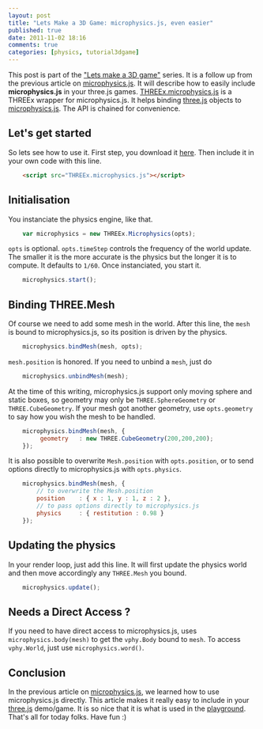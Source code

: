 ```yaml
---
layout: post
title: "Lets Make a 3D Game: microphysics.js, even easier"
published: true
date: 2011-11-02 18:16
comments: true
categories: [physics, tutorial3dgame]
---
```


This post is part of the ["Lets make a 3D game"](/blog/categories/tutorial3dgame/) series.
It is a follow up from the previous article on [microphysics.js](/blog/2011/10/17/lets-make-a-3d-game-microphysics-js/).
It will describe how to easily include **microphysics.js** in your three.js games.
[THREEx.microphysics.js](https://raw.github.com/jeromeetienne/microphysics.js/master/THREEx.microphysics.js) is a THREEx wrapper for microphysics.js.
It helps binding [three.js](https://github.com/mrdoob/three.js/) objects to [microphysics.js](/blog/2011/10/17/lets-make-a-3d-game-microphysics-js/).
The API is chained for convenience.

## Let's get started

So lets see how to use it.
First step, you download it
[here](https://raw.github.com/jeromeetienne/microphysics.js/master/THREEx.microphysics.js).
Then include it in your own code with this line.

```html
    <script src="THREEx.microphysics.js"></script>
```

<!-- more -->

## Initialisation

You instanciate the physics engine, like that.

```javascript
    var microphysics = new THREEx.Microphysics(opts);
```

 ```opts``` is optional.
 ```opts.timeStep``` controls the frequency of the world update.
The smaller it is the more accurate is the physics but the longer it is to compute.
It defaults to ```1/60```. Once instanciated, you start it.

```javascript
    microphysics.start();
```

## Binding THREE.Mesh

Of course we need to add some mesh in the world. After this line, the ```mesh```
is bound to microphysics.js, so its position is driven by the physics. 

```javascript
    microphysics.bindMesh(mesh, opts);
```

 ```mesh.position``` is honored.
If you need to unbind a ```mesh```, just do

```javascript
    microphysics.unbindMesh(mesh);
```

At the time of this writing, microphysics.js support only moving sphere and static
boxes, so geometry may only be ```THREE.SphereGeometry``` or ```THREE.CubeGeometry```.
If your mesh got another geometry, use ```opts.geometry``` to say how you wish the mesh
to be handled.

```javascript
    microphysics.bindMesh(mesh, {
         geometry	: new THREE.CubeGeometry(200,200,200);
    });
```

It is also possible to overwrite ```Mesh.position``` with ```opts.position```, or
to send options directly to microphysics.js with ```opts.physics```.

```javascript
    microphysics.bindMesh(mesh, {
        // to overwrite the Mesh.position
        position	: { x : 1, y : 1, z : 2 },
        // to pass options directly to microphysics.js
        physics		: { restitution	: 0.98 }
    });
```

## Updating the physics

In your render loop, just add this line. It will first update the physics world and
then move accordingly any ```THREE.Mesh``` you bound.

```javascript
    microphysics.update();	
```

## Needs a Direct Access ?

If you need to have direct access to microphysics.js, uses
 ```microphysics.body(mesh)``` to get the ```vphy.Body``` bound to ```mesh```.
To access ```vphy.World```, just use ```microphysics.word()```.

## Conclusion

In the previous article on [microphysics.js](/blog/2011/10/17/lets-make-a-3d-game-microphysics-js/),
we learned how to use microphysics.js directly. This article makes it really easy to include
in your [three.js](https://github.com/mrdoob/three.js/) demo/game.
It is so nice that it is what is used in the
[playground](http://jeromeetienne.github.com/microphysics.js/playground/).
That's all for today folks. Have fun :)

